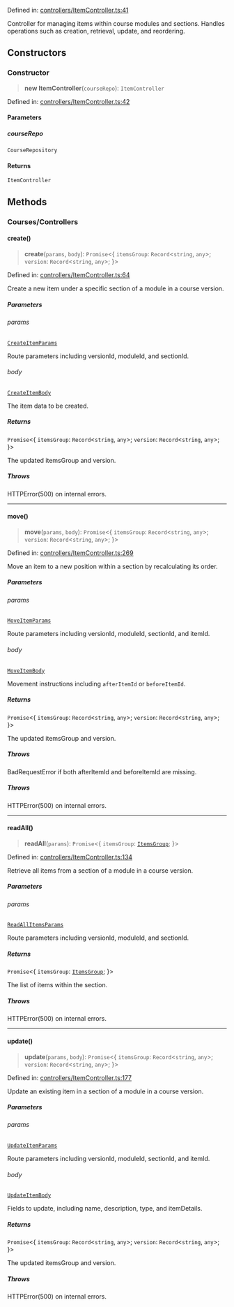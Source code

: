 Defined in: [controllers/ItemController.ts:41](https://github.com/continuousactivelearning/vibe/blob/ba7fd29459f44e164192b6f3b1178ced23288f0a/backend/src/modules/courses/controllers/ItemController.ts#L41)

Controller for managing items within course modules and sections.
Handles operations such as creation, retrieval, update, and reordering.

## Constructors

### Constructor

> **new ItemController**(`courseRepo`): `ItemController`

Defined in: [controllers/ItemController.ts:42](https://github.com/continuousactivelearning/vibe/blob/ba7fd29459f44e164192b6f3b1178ced23288f0a/backend/src/modules/courses/controllers/ItemController.ts#L42)

#### Parameters

##### courseRepo

`CourseRepository`

#### Returns

`ItemController`

## Methods

### Courses/Controllers

#### create()

> **create**(`params`, `body`): `Promise`\<\{ `itemsGroup`: `Record`\<`string`, `any`\>; `version`: `Record`\<`string`, `any`\>; \}\>

Defined in: [controllers/ItemController.ts:64](https://github.com/continuousactivelearning/vibe/blob/ba7fd29459f44e164192b6f3b1178ced23288f0a/backend/src/modules/courses/controllers/ItemController.ts#L64)

Create a new item under a specific section of a module in a course version.

##### Parameters

###### params

[`CreateItemParams`](../Validators/ItemValidators/CreateItemParams.md)

Route parameters including versionId, moduleId, and sectionId.

###### body

[`CreateItemBody`](../Validators/ItemValidators/CreateItemBody.md)

The item data to be created.

##### Returns

`Promise`\<\{ `itemsGroup`: `Record`\<`string`, `any`\>; `version`: `Record`\<`string`, `any`\>; \}\>

The updated itemsGroup and version.

##### Throws

HTTPError(500) on internal errors.

***

#### move()

> **move**(`params`, `body`): `Promise`\<\{ `itemsGroup`: `Record`\<`string`, `any`\>; `version`: `Record`\<`string`, `any`\>; \}\>

Defined in: [controllers/ItemController.ts:269](https://github.com/continuousactivelearning/vibe/blob/ba7fd29459f44e164192b6f3b1178ced23288f0a/backend/src/modules/courses/controllers/ItemController.ts#L269)

Move an item to a new position within a section by recalculating its order.

##### Parameters

###### params

[`MoveItemParams`](../Validators/ItemValidators/MoveItemParams.md)

Route parameters including versionId, moduleId, sectionId, and itemId.

###### body

[`MoveItemBody`](../Validators/ItemValidators/MoveItemBody.md)

Movement instructions including `afterItemId` or `beforeItemId`.

##### Returns

`Promise`\<\{ `itemsGroup`: `Record`\<`string`, `any`\>; `version`: `Record`\<`string`, `any`\>; \}\>

The updated itemsGroup and version.

##### Throws

BadRequestError if both afterItemId and beforeItemId are missing.

##### Throws

HTTPError(500) on internal errors.

***

#### readAll()

> **readAll**(`params`): `Promise`\<\{ `itemsGroup`: [`ItemsGroup`](../Transformers/ItemsGroup.md); \}\>

Defined in: [controllers/ItemController.ts:134](https://github.com/continuousactivelearning/vibe/blob/ba7fd29459f44e164192b6f3b1178ced23288f0a/backend/src/modules/courses/controllers/ItemController.ts#L134)

Retrieve all items from a section of a module in a course version.

##### Parameters

###### params

[`ReadAllItemsParams`](../Validators/ItemValidators/ReadAllItemsParams.md)

Route parameters including versionId, moduleId, and sectionId.

##### Returns

`Promise`\<\{ `itemsGroup`: [`ItemsGroup`](../Transformers/ItemsGroup.md); \}\>

The list of items within the section.

##### Throws

HTTPError(500) on internal errors.

***

#### update()

> **update**(`params`, `body`): `Promise`\<\{ `itemsGroup`: `Record`\<`string`, `any`\>; `version`: `Record`\<`string`, `any`\>; \}\>

Defined in: [controllers/ItemController.ts:177](https://github.com/continuousactivelearning/vibe/blob/ba7fd29459f44e164192b6f3b1178ced23288f0a/backend/src/modules/courses/controllers/ItemController.ts#L177)

Update an existing item in a section of a module in a course version.

##### Parameters

###### params

[`UpdateItemParams`](../Validators/ItemValidators/UpdateItemParams.md)

Route parameters including versionId, moduleId, sectionId, and itemId.

###### body

[`UpdateItemBody`](../Validators/ItemValidators/UpdateItemBody.md)

Fields to update, including name, description, type, and itemDetails.

##### Returns

`Promise`\<\{ `itemsGroup`: `Record`\<`string`, `any`\>; `version`: `Record`\<`string`, `any`\>; \}\>

The updated itemsGroup and version.

##### Throws

HTTPError(500) on internal errors.

